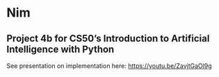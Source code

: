 # Nim
## Project 4b for CS50’s Introduction to Artificial Intelligence with Python

See presentation on implementation here: 
https://youtu.be/ZavjtGaOl9g
